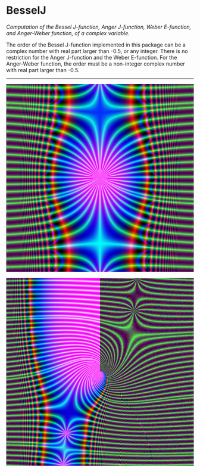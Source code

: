 # BesselJ

*Computation of the Bessel J-function, Anger J-function, Weber E-function, and Anger-Weber function, of a complex variable.*

The order of the Bessel J-function implemented in this package can be a 
complex number with real part larger than -0.5, or any integer. 
There is no restriction for the Anger J-function and the Weber E-function. 
For the Anger-Weber function, the order must be a non-integer 
complex number with real part larger than -0.5.

___

![](https://raw.githubusercontent.com/stla/BesselJ/main/images/BesselJ-nu3.png)

![](https://raw.githubusercontent.com/stla/BesselJ/main/images/BesselJ_nu3-3i.png)
